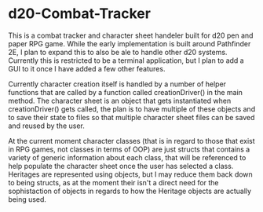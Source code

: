 # d20-Combat-Tracker

This is a combat tracker and character sheet handeler built for d20 pen and paper RPG game. While the early implementation is built around Pathfinder 2E, I plan to expand this to also be ale to handle other d20 systems. Currently this is restricted to be a terminal application, but I plan to add a GUI to it once I have added a few other features.

Currently character creation itself is handled by a number of helper functions that are called by a function called creationDriver() in the main method. The character sheet is an object that gets instantiated when creationDriver() gets called, the plan is to have multiple of these objects and to save their state to files so that multiple character sheet files can be saved and reused by the user.

At the current moment character classes (that is in regard to those that exist in RPG games, not classes in terms of OOP) are just structs that contains a variety of generic information about each class, that will be referenced to help populate the character sheet once the user has selected a class. Heritages are represented using objects, but I may reduce them back down to being structs, as at the moment their isn't a direct need for the sophistaction of objects in regards to how the Heritage objects are actually being used.
